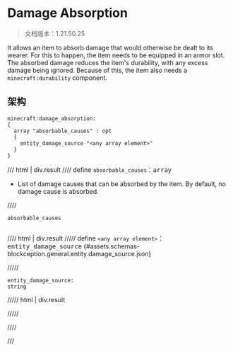 # Damage Absorption

> 文档版本：1.21.50.25

It allows an item to absorb damage that would otherwise be dealt to its wearer. For this to happen, the item needs to be equipped in an armor slot. The absorbed damage reduces the item's durability, with any excess damage being ignored. Because of this, the item also needs a `minecraft:durability` component.

## 架构

```mcschema
minecraft:damage_absorption:
{
  array "absorbable_causes" : opt
  {
    entity_damage_source "<any array element>"
  }
}

```

/// html | div.result
//// define
`absorbable_causes`：<samp>array</samp>

- List of damage causes that can be absorbed by the item. By default, no damage cause is absorbed.


////

<div class="language-text highlight"><span class="filename"><code>absorbable_causes</code></span><pre id="__code_1"><span></span></pre></div>

//// html | div.result
///// define
`<any array element>`：<samp>entity_damage_source</samp> {#assets.schemas-blockception.general.entity.damage_source.json}


/////

```mcschema
entity_damage_source:
string

```

///// html | div.result

/////



////


///

